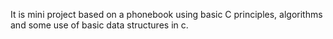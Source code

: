 It is mini project based on a phonebook using basic C principles, algorithms and some use of basic data structures in c.
